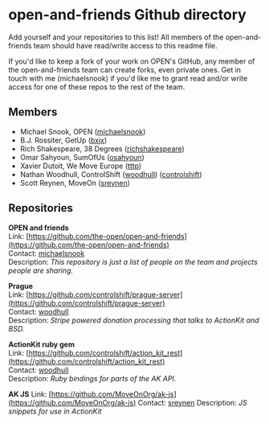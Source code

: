 open-and-friends Github directory
=================================

Add yourself and your repositories to this list! All members of the open-and-friends
team should have read/write access to this readme file.

If you'd like to keep a fork of your work on OPEN's GitHub, any member of the
open-and-friends team can create forks, even private ones. Get in touch with me
(michaelsnook) if you'd like me to grant read and/or write access for one of
these repos to the rest of the team.

## Members

* Michael Snook, OPEN ([michaelsnook](https://github.com/michaelsnook))
* B.J. Rossiter, GetUp ([bxjx](https://github.com/bxjx))
* Rich Shakespeare, 38 Degrees ([richshakespeare](https://github.com/richshakespeare))
* Omar Sahyoun, SumOfUs ([osahyoun](https://github.com/osahyoun))
* Xavier Dutoit, We Move Europe ([tttp](https://github.com/tttp))
* Nathan Woodhull, ControlShift ([woodhull](https://github.com/woodhull)) ([controlshift](https://github.com/controlshift))
* Scott Reynen, MoveOn ([sreynen](https://github.com/sreynen))


## Repositories

**OPEN and friends**  
Link: [https://github.com/the-open/open-and-friends](https://github.com/the-open/open-and-friends)  
Contact: [michaelsnook](https://github.com/michaelsnook)  
Description: *This repository is just a list of people on the team and projects people are sharing.*

**Prague**  
Link: [https://github.com/controlshift/prague-server](https://github.com/controlshift/prague-server)  
Contact: [woodhull](https://github.com/woodhull)  
Description: *Stripe powered donation processing that talks to ActionKit and BSD.*

**ActionKit ruby gem**  
Link: [https://github.com/controlshift/action_kit_rest](https://github.com/controlshift/action_kit_rest)  
Contact: [woodhull](https://github.com/controlshift/action_kit_rest)  
Description: *Ruby bindings for parts of the AK API.*  

**AK JS**
Link: [https://github.com/MoveOnOrg/ak-js](https://github.com/MoveOnOrg/ak-js)
Contact: [sreynen](https://github.com/sreynen)
Description: *JS snippets for use in ActionKit*
